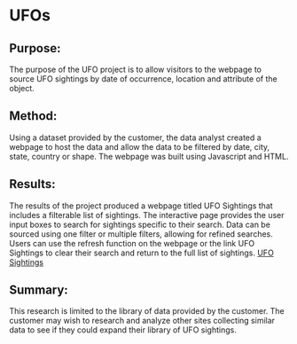 # UFOs

## Purpose: 
The purpose of the UFO project is to allow visitors to the webpage to source UFO sightings by date of occurrence, location and attribute of the object. 

## Method: 
Using a dataset provided by the customer, the data analyst created a webpage to host the data and allow the data to be filtered by date, city, state, country or shape. The webpage was built using Javascript and HTML. 

## Results: 
The results of the project produced a webpage titled UFO Sightings that includes a filterable list of sightings. The interactive page provides the user input boxes to search for sightings specific to their search. Data can be sourced using one filter or multiple filters, allowing for refined searches. Users can use the refresh function on the webpage or the link UFO Sightings to clear their search and return to the full list of sightings. 
[UFO Sightings](http://localhost:8000/index.html)



## Summary: 
This research is limited to the library of data provided by the customer. The customer may wish to research and analyze other sites collecting similar data to see if they could expand their library of UFO sightings.   
